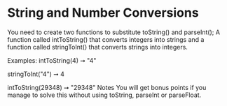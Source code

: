 # String and Number Conversions

You need to create two functions to substitute toString() and parseInt(); A function called intToString() that converts integers into strings and a function called stringToInt() that converts strings into integers.

Examples:
intToString(4) ➞ "4"

stringToInt("4") ➞ 4

intToString(29348) ➞ "29348"
Notes
You will get bonus points if you manage to solve this without using toString, parseInt or parseFloat.

